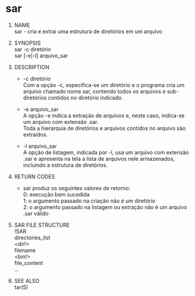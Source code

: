 # sar

1. NAME  
            sar - cria e extrai uma estrutura de diretórios em um arquivo  

2. SYNOPSIS  
            sar -c diretório  
            sar [-e|-l] arquivo_sar  

3. DESCRIPTION  
    * -c diretório  
        Com a opção -c, especifica-se um diretório e o programa cria um arquivo chamado nome.sar, contendo todos os arquivos e sub-diretórios contidos no diretório indicado.  
    * -e arquivo_sar  
        A opção -e indica a extração de arquivos e, neste caso, indica-se um arquivo com extensão .sar.  
        Toda a hierarquia de diretórios e arquivos contidos no arquivo são extraídos.  

    * -l arquivo_sar  
        A opção de listagem, indicada por -l, usa um arquivo com extensão .sar e apresenta na tela a lista de arquivos nele armazenados, incluindo a estrutura de diretórios.  

4. RETURN CODES  
    * sar produz os seguintes valores de retorno:  
        0: execução bem sucedida  
        1: o argumento passado na criação não é um diretório  
        2: o argumento passado na listagem ou extração não é um arquivo .sar válido  


5. SAR FILE STRUCTURE  
	!SAR  
	directories_list  
	\<dir!>  
	filename  
	\<bin!>  
	file_content  
	...  
	<!end>  


6. SEE ALSO  
        tar(5)  



